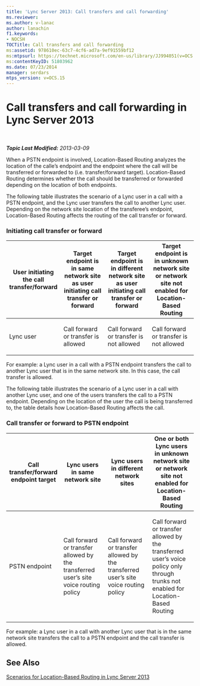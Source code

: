 ```yaml
---
title: 'Lync Server 2013: Call transfers and call forwarding'
ms.reviewer: 
ms.author: v-lanac
author: lanachin
f1.keywords:
- NOCSH
TOCTitle: Call transfers and call forwarding
ms:assetid: 978610ec-63c7-4cf6-ad7a-9ef91559bf12
ms:mtpsurl: https://technet.microsoft.com/en-us/library/JJ994051(v=OCS.15)
ms:contentKeyID: 51803962
ms.date: 07/23/2014
manager: serdars
mtps_version: v=OCS.15
---
```


<div data-xmlns="http://www.w3.org/1999/xhtml">

<div class="topic" data-xmlns="http://www.w3.org/1999/xhtml" data-msxsl="urn:schemas-microsoft-com:xslt" data-cs="https://msdn.microsoft.com/">

<div data-asp="https://msdn2.microsoft.com/asp">

# Call transfers and call forwarding in Lync Server 2013

</div>

<div id="mainSection">

<div id="mainBody">

<span> </span>

_**Topic Last Modified:** 2013-03-09_

When a PSTN endpoint is involved, Location-Based Routing analyzes the location of the calle’s endpoint and the endpoint where the call will be transferred or forwarded to (i.e. transfer/forward target). Location-Based Routing determines whether the call should be transferred or forwarded depending on the location of both endpoints.

The following table illustrates the scenario of a Lync user in a call with a PSTN endpoint, and the Lync user transfers the call to another Lync user. Depending on the network site location of the transferee’s endpoint, Location-Based Routing affects the routing of the call transfer or forward.

### Initiating call transfer or forward

<table>
<colgroup>
<col style="width: 25%" />
<col style="width: 25%" />
<col style="width: 25%" />
<col style="width: 25%" />
</colgroup>
<thead>
<tr class="header">
<th>User initiating the call transfer/forward</th>
<th>Target endpoint is in same network site as user initiating call transfer or forward</th>
<th>Target endpoint is in different network site as user initiating call transfer or forward</th>
<th>Target endpoint is in unknown network site or network site not enabled for Location-Based Routing</th>
</tr>
</thead>
<tbody>
<tr class="odd">
<td><p>Lync user</p></td>
<td><p>Call forward or transfer is allowed</p></td>
<td><p>Call forward or transfer is not allowed</p></td>
<td><p>Call forward or transfer is not allowed</p></td>
</tr>
</tbody>
</table>

  

For example: a Lync user in a call with a PSTN endpoint transfers the call to another Lync user that is in the same network site. In this case, the call transfer is allowed.

The following table illustrates the scenario of a Lync user in a call with another Lync user, and one of the users transfers the call to a PSTN endpoint. Depending on the location of the user the call is being transferred to, the table details how Location-Based Routing affects the call.

### Call transfer or forward to PSTN endpoint

<table>
<colgroup>
<col style="width: 25%" />
<col style="width: 25%" />
<col style="width: 25%" />
<col style="width: 25%" />
</colgroup>
<thead>
<tr class="header">
<th>Call transfer/forward endpoint target</th>
<th>Lync users in same network site</th>
<th>Lync users in different network sites</th>
<th>One or both Lync users in unknown network site or network site not enabled for Location-Based Routing</th>
</tr>
</thead>
<tbody>
<tr class="odd">
<td><p>PSTN endpoint</p></td>
<td><p>Call forward or transfer allowed by the transferred user’s site voice routing policy</p></td>
<td><p>Call forward or transfer allowed by the transferred user’s site voice routing policy</p></td>
<td><p>Call forward or transfer allowed by the transferred user’s voice policy only through trunks not enabled for Location-Based Routing</p></td>
</tr>
</tbody>
</table>

  
For example: a Lync user in a call with another Lync user that is in the same network site transfers the call to a PSTN endpoint and the call transfer is allowed.

<div>

## See Also


[Scenarios for Location-Based Routing in Lync Server 2013](lync-server-2013-scenarios-for-location-based-routing.md)  
  

</div>

</div>

<span> </span>

</div>

</div>

</div>

